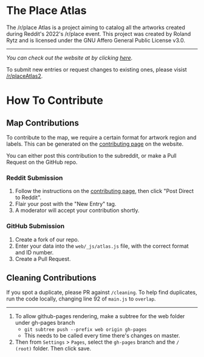 # The Place Atlas
The /r/place Atlas is a project aiming to catalog all the artworks created during Reddit's 2022's /r/place event.
This project was created by Roland Rytz and is licensed under the GNU Affero General Public License v3.0.

---

*You can check out the website at by clicking [here](https://place-atlas.stefanocoding.me/).*

To submit new entries or request changes to existing ones, please visist [/r/placeAtlas2](https://www.reddit.com/r/placeAtlas2/).

# How To Contribute

## Map Contributions

To contribute to the map, we require a certain format for artwork region and labels. This can be generated on the [contributing page](/index.html?mode=draw) on the website.

You can either post this contribution to the subreddit, or make a Pull Request on the GitHub repo.

### Reddit Submission

1. Follow the instructions on the [contributing page](/index.html?mode=draw), then click "Post Direct to Reddit".
2. Flair your post with the "New Entry" tag.
3. A moderator will accept your contribution shortly.

### GitHub Submission

1. Create a fork of our repo.
2. Enter your data into the `web/_js/atlas.js` file, with the correct format and ID number.
3. Create a Pull Request.

## Cleaning Contributions

If you spot a duplicate, please PR against `/cleaning`. To help find duplicates, run the code locally, changing line 92 of `main.js` to `overlap`.

---

1. To allow github-pages rendering, make a subtree for the web folder under gh-pages branch
    - `git subtree push --prefix web origin gh-pages`
    - This needs to be called every time there's changes on master.
2. Then from `Settings` > `Pages`, select the `gh-pages` branch and the `/ (root)` folder. Then click save.